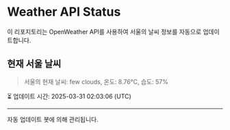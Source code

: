 
# Weather API Status

이 리포지토리는 OpenWeather API를 사용하여 서울의 날씨 정보를 자동으로 업데이트합니다.

## 현재 서울 날씨
> 서울의 현재 날씨: few clouds, 온도: 8.76°C, 습도: 57%

⏳ 업데이트 시간: 2025-03-31 02:03:06 (UTC)

---
자동 업데이트 봇에 의해 관리됩니다.
